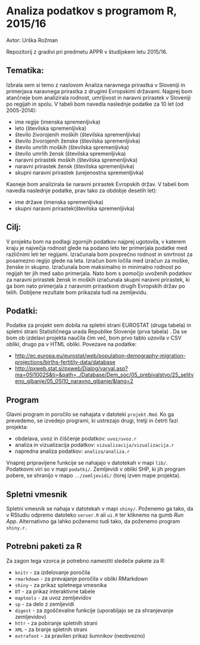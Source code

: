 # Analiza podatkov s programom R, 2015/16

Avtor: Urška Rožman


Repozitorij z gradivi pri predmetu APPR v študijskem letu 2015/16.

## Tematika: 

Izbrala sem si temo z naslovom Analiza naravnega prirastka v Sloveniji in primerjava naravnega prirastka z drugimi Evropskimi državami. Najprej bom atančneje bom analizirala rodnost, umrljivost in naravni prirastek v Sloveniji po regijah in spolu. V tabeli bom navedla naslednje podatke za 10 let (od 2005-2014):
 - ime regije (imenska spremenljivka)
 - leto (številska spremenljivka)
 - število živorojenih moških (številska spremenljivka)
 - število živorojenih ženske (številska spremenljivka)
 - število umrlih moških (številska spremenljivka)
 - število umrlih žensk (številska spremenljivka)
 - naravni prirastek moških (številska spremenljivka)
 - naravni prirastek žensk (številska spremenljivka)
 - skupni naravni prirastek (urejenostna spremenljivka)

Kasneje bom analizirala še naravni prirastek Evropskih držav. V tabeli bom navedla naslednje podatke, prav tako za obdobje desetih let):
- ime države (imenska spremenljivka)
- skupni naravni prirastek(številska spremenljivka)


## Cilj:

V projektu bom na podlagi zgornjih podatkov najprej ugotovila, v katerem kraju je največja rodnost glede na podano leto ter primerjala podatke med različnimi leti ter regijami. Izračunala bom povprečno rodnost in smrtnost za posamezno regijo glede na leta. Izračun bom ločila med izračun za moške, ženske in skupno. 
Izračunala bom maksimalno in minimalno rodnost po regijah ter jih med sabo primerjala.
Nato bom s pomočjo uvoženih podatkov za naravni prirastek žensk in moških izračunala skupni naravni prirastek, ki ga bom nato primerjala z naravnim prirastkom drugih Evropskih držav po telih. Dobljene rezultate bom prikazala tudi na zemljevidu.
 
## Podatki:
Podatke za projekt sem dobila na spletni strani EUROSTAT (druga tabela) in spletni strani Statističnega urada Republike Slovenije (prva tabela) . Da se bom ob izdelavi projekta naučila čim več, bom prvo tablo uzovila v CSV obliki, drugo pa v HTML obliki. 
Povezave na podatke:
- http://ec.europa.eu/eurostat/web/population-demography-migration-projections/births-fertitily-data/database
- http://pxweb.stat.si/pxweb/Dialog/varval.asp?ma=05I1002S&ti=&path=../Database/Dem_soc/05_prebivalstvo/25_selitveno_gibanje/05_05I10_naravno_gibanje/&lang=2

## Program

Glavni program in poročilo se nahajata v datoteki `projekt.Rmd`. Ko ga prevedemo,
se izvedejo programi, ki ustrezajo drugi, tretji in četrti fazi projekta:

* obdelava, uvoz in čiščenje podatkov: `uvoz/uvoz.r`
* analiza in vizualizacija podatkov: `vizualizacija/vizualizacija.r`
* napredna analiza podatkov: `analiza/analiza.r`

Vnaprej pripravljene funkcije se nahajajo v datotekah v mapi `lib/`. Podatkovni
viri so v mapi `podatki/`. Zemljevidi v obliki SHP, ki jih program pobere, se
shranijo v mapo `../zemljevidi/` (torej izven mape projekta).

## Spletni vmesnik

Spletni vmesnik se nahaja v datotekah v mapi `shiny/`. Poženemo ga tako, da v
RStudiu odpremo datoteko `server.R` ali `ui.R` ter kliknemo na gumb *Run App*.
Alternativno ga lahko poženemo tudi tako, da poženemo program `shiny.r`.

## Potrebni paketi za R

Za zagon tega vzorca je potrebno namestiti sledeče pakete za R:

* `knitr` - za izdelovanje poročila
* `rmarkdown` - za prevajanje poročila v obliki RMarkdown
* `shiny` - za prikaz spletnega vmesnika
* `DT` - za prikaz interaktivne tabele
* `maptools` - za uvoz zemljevidov
* `sp` - za delo z zemljevidi
* `digest` - za zgoščevalne funkcije (uporabljajo se za shranjevanje zemljevidov)
* `httr` - za pobiranje spletnih strani
* `XML` - za branje spletnih strani
* `extrafont` - za pravilen prikaz šumnikov (neobvezno)
